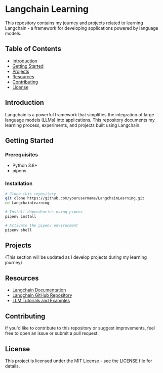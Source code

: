 # Langchain Learning

This repository contains my journey and projects related to learning Langchain - a framework for developing applications powered by language models.

## Table of Contents

- [Introduction](#introduction)
- [Getting Started](#getting-started)
- [Projects](#projects)
- [Resources](#resources)
- [Contributing](#contributing)
- [License](#license)

## Introduction

Langchain is a powerful framework that simplifies the integration of large language models (LLMs) into applications. This repository documents my learning process, experiments, and projects built using Langchain.

## Getting Started

### Prerequisites

- Python 3.8+
- pipenv

### Installation

```bash
# Clone this repository
git clone https://github.com/yourusername/LangchainLearning.git
cd LangchainLearning

# Install dependencies using pipenv
pipenv install

# Activate the pipenv environment
pipenv shell
```

## Projects

(This section will be updated as I develop projects during my learning journey)

## Resources

- [Langchain Documentation](https://python.langchain.com/docs/get_started/introduction)
- [Langchain GitHub Repository](https://github.com/hwchase17/langchain)
- [LLM Tutorials and Examples](https://www.pinecone.io/learn/series/langchain/)

## Contributing

If you'd like to contribute to this repository or suggest improvements, feel free to open an issue or submit a pull request.

## License

This project is licensed under the MIT License - see the LICENSE file for details.

